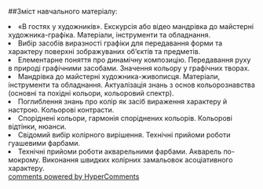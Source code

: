 <div id="hypercomments_widget" class="js-hypercomments-widget invisible"></div>

##Зміст навчального матеріалу:

<li>«В гостях у художників». Екскурсія  або відео мандрівка до майстерні художника-графіка. Матеріали, інструменти та обладнання. </li>
<li>Вибір засобів виразності графіки для передавання форми та характеру поверхні зображуваних об’єктів та предметів.</li>
<li>Елементарне поняття про динамічну композицію. Передавання руху в природі графічними засобами. Значення кольору у графічних творах. </li>
<li>Мандрівка до майстерні художника-живописця. Матеріали, інструменти та обладнання. Актуалізація знань з основ кольорознавства (основні та похідні кольори, кольоровий спектр).</li>
<li>Поглиблення знань про колір як засіб вираження характеру й настрою. Кольорові контрасти.</li> 
<li>Споріднені кольори, гармонія споріднених кольорів. Кольорові відтінки, нюанси.</li>
<li>Свідомий вибір колірного вирішення. Технічні прийоми роботи гуашевими фарбами.</li>
<li>Технічні прийоми роботи акварельними фарбами. Акварель по-мокрому. Виконання швидких колірних замальовок асоціативного характеру.</li>


<div class="js-hypercomments-container">
    <a href="http://hypercomments.com" class="hc-link" title="comments widget">comments powered by HyperComments</a>
</div>